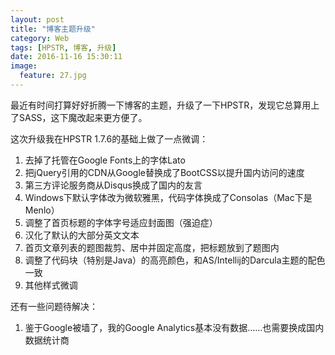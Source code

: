 ```yaml
---
layout: post
title: "博客主题升级"
category: Web
tags: [HPSTR, 博客, 升级]
date: 2016-11-16 15:30:11
image:
  feature: 27.jpg
---
```


最近有时间打算好好折腾一下博客的主题，升级了一下HPSTR，发现它总算用上了SASS，这下魔改起来更方便了。

这次升级我在HPSTR 1.7.6的基础上做了一点微调：

1. 去掉了托管在Google Fonts上的字体Lato
2. 把jQuery引用的CDN从Google替换成了BootCSS以提升国内访问的速度
3. 第三方评论服务商从Disqus换成了国内的友言
4. Windows下默认字体改为微软雅黑，代码字体换成了Consolas（Mac下是Menlo）
5. 调整了首页标题的字体字号适应封面图（强迫症）
6. 汉化了默认的大部分英文文本
7. 首页文章列表的题图裁剪、居中并固定高度，把标题放到了题图内
8. 调整了代码块（特别是Java）的高亮颜色，和AS/Intellij的Darcula主题的配色一致
9. 其他样式微调

还有一些问题待解决：

1. 鉴于Google被墙了，我的Google Analytics基本没有数据……也需要换成国内数据统计商

